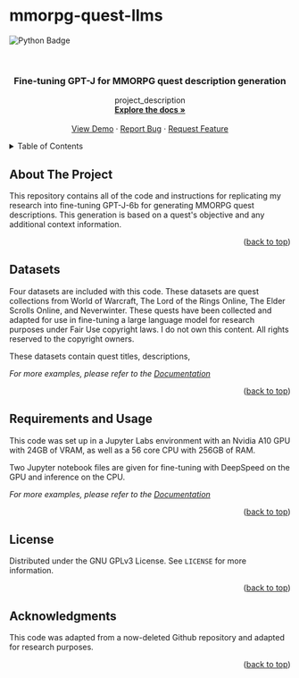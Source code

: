 # mmorpg-quest-llms

<!-- Improved compatibility of back to top link: See: https://github.com/othneildrew/Best-README-Template/pull/73 -->
<a name="readme-top"></a>
<!--
*** Thanks for checking out the Best-README-Template. If you have a suggestion
*** that would make this better, please fork the repo and create a pull request
*** or simply open an issue with the tag "enhancement".
*** Don't forget to give the project a star!
*** Thanks again! Now go create something AMAZING! :D
-->


![Python Badge](https://img.shields.io/badge/Python-3.8.10-green)

<!-- PROJECT LOGO -->
<br />
<div align="center">
  
<h3 align="center">Fine-tuning GPT-J for MMORPG quest description generation</h3>

  <p align="center">
    project_description
    <br />
    <a href="https://github.com/sbkoomen/mmorpg-quest-llms"><strong>Explore the docs »</strong></a>
    <br />
    <br />
    <a href="https://github.com/sbkoomen/mmorpg-quest-llms">View Demo</a>
    ·
    <a href="https://github.com/sbkoomen/mmorpg-quest-llms/issues">Report Bug</a>
    ·
    <a href="https://github.com/sbkoomen/mmorpg-quest-llms/issues">Request Feature</a>
  </p>
</div>



<!-- TABLE OF CONTENTS -->
<details>
  <summary>Table of Contents</summary>
  <ol>
    <li>
      <a href="#about-the-project">About The Project</a>
      <ul>
        <li><a href="#built-with">Built With</a></li>
      </ul>
    </li>
    <li>
      <a href="#getting-started">Getting Started</a>
      <ul>
        <li><a href="#prerequisites">Prerequisites</a></li>
        <li><a href="#installation">Installation</a></li>
      </ul>
    </li>
    <li><a href="#usage">Usage</a></li>
    <li><a href="#license">License</a></li>
    <li><a href="#acknowledgments">Acknowledgments</a></li>
  </ol>
</details>



<!-- ABOUT THE PROJECT -->
## About The Project

This repository contains all of the code and instructions for replicating my research into fine-tuning GPT-J-6b for generating MMORPG quest descriptions. 
This generation is based on a quest's objective and any additional context information.


<!-- Here's a blank template to get started: To avoid retyping too much info. Do a search and replace with your text editor for the following: `sbkoomen`, `mmorpg-quest-llms`, `twitter_handle`, `linkedin_username`, `email_client`, `email`, `project_title`, `project_description`
-->

<p align="right">(<a href="#readme-top">back to top</a>)</p>


<!-- Datasets -->
## Datasets

Four datasets are included with this code. These datasets are quest collections from World of Warcraft, The Lord of the Rings Online, The Elder Scrolls Online, and Neverwinter. 
These quests have been collected and adapted for use in fine-tuning a large language model for research purposes under Fair Use copyright laws. I do not own this content. All rights reserved to the copyright owners.

These datasets contain quest titles, descriptions, 

_For more examples, please refer to the [Documentation](https://example.com)_

<p align="right">(<a href="#readme-top">back to top</a>)</p>


<!-- USAGE EXAMPLES -->
## Requirements and Usage

This code was set up in a Jupyter Labs environment with an Nvidia A10 GPU with 24GB of VRAM, as well as a 56 core CPU with 256GB of RAM.

Two Jupyter notebook files are given for fine-tuning with DeepSpeed on the GPU and inference on the CPU. 

_For more examples, please refer to the [Documentation](https://example.com)_

<p align="right">(<a href="#readme-top">back to top</a>)</p>



<!-- LICENSE -->
## License

Distributed under the GNU GPLv3 License. See `LICENSE` for more information.

<p align="right">(<a href="#readme-top">back to top</a>)</p>


<!-- ACKNOWLEDGMENTS -->
## Acknowledgments

This code was adapted from a now-deleted Github repository and adapted for research purposes.

<p align="right">(<a href="#readme-top">back to top</a>)</p>



<!-- MARKDOWN LINKS & IMAGES -->
<!-- https://www.markdownguide.org/basic-syntax/#reference-style-links -->
[contributors-shield]: https://img.shields.io/github/contributors/sbkoomen/mmorpg-quest-llms.svg?style=for-the-badge
[contributors-url]: https://github.com/sbkoomen/mmorpg-quest-llms/graphs/contributors
[forks-shield]: https://img.shields.io/github/forks/sbkoomen/mmorpg-quest-llms.svg?style=for-the-badge
[forks-url]: https://github.com/sbkoomen/mmorpg-quest-llms/network/members
[stars-shield]: https://img.shields.io/github/stars/sbkoomen/mmorpg-quest-llms.svg?style=for-the-badge
[stars-url]: https://github.com/sbkoomen/mmorpg-quest-llms/stargazers
[issues-shield]: https://img.shields.io/github/issues/sbkoomen/mmorpg-quest-llms.svg?style=for-the-badge
[issues-url]: https://github.com/sbkoomen/mmorpg-quest-llms/issues
[license-shield]: https://img.shields.io/github/license/sbkoomen/mmorpg-quest-llms.svg?style=for-the-badge
[license-url]: https://github.com/sbkoomen/mmorpg-quest-llms/blob/master/LICENSE.txt
[linkedin-shield]: https://img.shields.io/badge/-LinkedIn-black.svg?style=for-the-badge&logo=linkedin&colorB=555
[linkedin-url]: https://linkedin.com/in/linkedin_username
[product-screenshot]: images/screenshot.png
[Next.js]: https://img.shields.io/badge/next.js-000000?style=for-the-badge&logo=nextdotjs&logoColor=white
[Next-url]: https://nextjs.org/
[React.js]: https://img.shields.io/badge/React-20232A?style=for-the-badge&logo=react&logoColor=61DAFB
[React-url]: https://reactjs.org/
[Vue.js]: https://img.shields.io/badge/Vue.js-35495E?style=for-the-badge&logo=vuedotjs&logoColor=4FC08D
[Vue-url]: https://vuejs.org/
[Angular.io]: https://img.shields.io/badge/Angular-DD0031?style=for-the-badge&logo=angular&logoColor=white
[Angular-url]: https://angular.io/
[Svelte.dev]: https://img.shields.io/badge/Svelte-4A4A55?style=for-the-badge&logo=svelte&logoColor=FF3E00
[Svelte-url]: https://svelte.dev/
[Laravel.com]: https://img.shields.io/badge/Laravel-FF2D20?style=for-the-badge&logo=laravel&logoColor=white
[Laravel-url]: https://laravel.com
[Bootstrap.com]: https://img.shields.io/badge/Bootstrap-563D7C?style=for-the-badge&logo=bootstrap&logoColor=white
[Bootstrap-url]: https://getbootstrap.com
[JQuery.com]: https://img.shields.io/badge/jQuery-0769AD?style=for-the-badge&logo=jquery&logoColor=white
[JQuery-url]: https://jquery.com 
